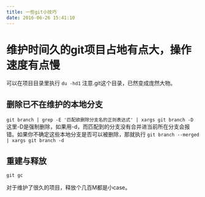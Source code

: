 ```yaml
---
title: 一些git小技巧
date: 2016-06-26 15:41:10
---
```


# 维护时间久的git项目占地有点大，操作速度有点慢
可以在项目目录里执行 ``du -hd1`` 注意.git这个目录，已然变成庞然大物。
## 删除已不在维护的本地分支 
``git branch | grep -E '匹配欲删除分支名的正则表达式' | xargs git branch -D`` 
这里-D是强制删除，如果用-d，而匹配到的分支没有合并进当前所在分支会报错。如果你不确定这些本地分支是否可以被删除，那就执行
``git branch --merged | xargs git branch -d``
## 重建与释放 
``git gc``

对于维护了很久的项目，释放个几百M都是小case。






